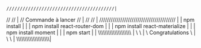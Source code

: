     ////////////////////////////////////////|
   //                                    // |
  //          Commande à lancer         //  |
 //                                    //   |
////////////////////////////////////////    |
|    npm install                       |    |
|    npm install react-router-dom      |    |
|    npm install react-materialize     |    |
|    npm install moment                |    |
|    npm start                         |    |
\\\\\\\\\\\\\\\\\\\\\\\\\\\\\\\\\\\\\\\\    |
 \\                                    \\   |
  \\           Congratulations          \\  |
   \\                                    \\ |
    \\\\\\\\\\\\\\\\\\\\\\\\\\\\\\\\\\\\\\\\|